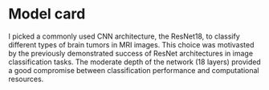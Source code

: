 # Model card

I picked a commonly used CNN architecture, the ResNet18, to classify different types of brain tumors in MRI images. This choice was motivasted by the previously demonstrated success of ResNet architectures in image classification tasks. The moderate depth of the network (18 layers) provided a good compromise between classification performance and computational resources.